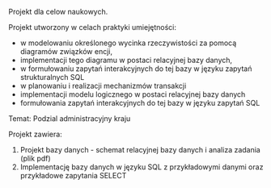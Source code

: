Projekt dla celow naukowych.


Projekt utworzony w celach praktyki umiejętności:
* w modelowaniu określonego wycinka rzeczywistości za pomocą diagramów związków encji, 
* implementacji tego diagramu w postaci relacyjnej bazy danych, 
* w formułowaniu zapytań interakcyjnych do tej bazy w języku zapytań strukturalnych SQL 
* w planowaniu i realizacji mechanizmów transakcji
* implementacji modelu logicznego w postaci relacyjnej bazy danych 
* formułowania zapytań interakcyjnych do tej bazy w języku zapytań SQL

Temat: Podzial administracyjny kraju

Projekt zawiera:

1. Projekt bazy danych - schemat relacyjnej bazy danych i analiza zadania (plik pdf)
2. Implementację bazy danych w języku SQL z przykładowymi danymi oraz przykładowe zapytania SELECT 
